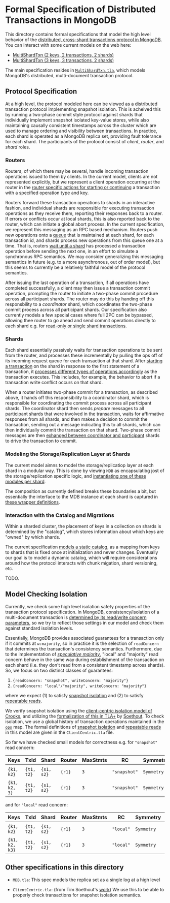 # Formal Specification of Distributed Transactions in MongoDB

This directory contains formal specifications that model the high level behavior of the [distributed, cross-shard transactions protocol in MongoDB](https://github.com/mongodb/mongo/blob/master/src/mongo/db/s/README_sessions_and_transactions.md#transactions). You can interact with some current models on the web here: 

- [MultiShardTxn (2 keys, 2 transactions, 2 shards)](https://will62794.github.io/tla-web/#!/home?specpath=https%3A%2F%2Fraw.githubusercontent.com%2Fmuratdem%2FMDBTLA%2Fmain%2FMultiShardTxn%2FMultiShardTxn.tla&constants%5BKeys%5D=%7Bk1%2Ck2%7D&constants%5BTxId%5D=%7Bt1%2Ct2%7D&constants%5BShard%5D=%7Bs1%2Cs2%7D&constants%5BNoValue%5D=%22NoVal%22&constants%5BWC%5D=%22majority%22&constants%5BRC%5D=%22snapshot%22&constants%5BMaxStmts%5D=2&constants%5BRouter%5D=%7Br1%7D&hiddenVars=epoch%2CcommitIndex%2Clsn%2Coverlap%2Caborted&explodedConstantExpr=Shard) 
- [MultiShardTxn (3 keys, 3 transactions, 2 shards)](https://will62794.github.io/tla-web/#!/home?specpath=https%3A%2F%2Fraw.githubusercontent.com%2Fmuratdem%2FMDBTLA%2Fmain%2FMultiShardTxn%2FMultiShardTxn.tla&constants%5BKeys%5D=%7Bk1%2Ck2%2Ck3%7D&constants%5BTxId%5D=%7Bt1%2Ct2%2Ct3%7D&constants%5BShard%5D=%7Bs1%2Cs2%7D&constants%5BNoValue%5D=%22NoVal%22&constants%5BWC%5D=%22majority%22&constants%5BRC%5D=%22snapshot%22&constants%5BMaxStmts%5D=2&constants%5BRouter%5D=%7Br1%7D&hiddenVars=epoch%2CcommitIndex%2Clsn%2Coverlap%2Caborted&explodedConstantExpr=Shard) 

The main specification resides in [`MultiShardTxn.tla`](MultiShardTxn.tla), which models MongoDB's distributed, multi-document transaction protocol. 

## Protocol Specification

At a high level, the protocol modeled here can be viewed as a distributed transaction protocol implementing snapshot isolation. This is acheived this by running a two-phase commit style protocol against shards that individually implement snapshot isolated key-value stores, while also maintaining causally consistent timestamps across the cluster which are used to manage ordering and visibility between transactions. In practice, each shard is operated as a MongoDB replica set, providing fault tolerance for each shard. The participants of the protocol consist of *client*, *router*, and *shard* roles.

### Routers

Routers, of which there may be several, handle incoming transaction operations issued to them by clients. In the current model, clients are not represented explicitly, but we represent a client operation occurring at the router in the [router specific actions for starting or continuing](https://github.com/muratdem/MDBTLA/blob/a973471f74ebaf8b20150bbf97583a51bc82162d/MultiShardTxn/MultiShardTxn.tla#L575-L576) a transaction with a specified operation type and key.

 Routers forward these transaction operations to shards in an interactive fashion, and individual shards are responsible for executing transaction operations as they receive them, reporting their responses back to a router. If errors or conflicts occur at local shards, this is also reported back to the router, which can initiate a global abort process. In the current specification, we represent this messaging as an RPC based mechanism. Routers push new operations onto a [queue](https://github.com/muratdem/MDBTLA/blob/a973471f74ebaf8b20150bbf97583a51bc82162d/MultiShardTxn/MultiShardTxn.tla#L43-L45) that is maintained at each shard, for each transaction id, and shards process new operations from this queue one at a time. That is, routers [wait until a shard](https://github.com/muratdem/MDBTLA/blob/a973471f74ebaf8b20150bbf97583a51bc82162d/MultiShardTxn/MultiShardTxn.tla#L296-L298) has processed a transaction operation before sending the next one, in an effort to simulate a synchronous RPC semantics. We may consider generalizing this messaging semantics in future (e.g. to a more asynchronous, out of order model), but this seems to currently be a relatively faithful model of the protocol semantics.   

After issuing the last operation of a transaction, if all operations have completed successfully, a client may then issue a transaction commit operation, prompting the router to initiate a two-phase commit procedure across all participant shards. The router may do this by handing off this responsbility to a *coordinator* shard, which coordinates the two-phase commit process across all participant shards. Our specification also currently models a few special cases where full 2PC can be bypassed, allowing thee router to go ahead and send commit operations directly to each shard e.g. for [read-only or single shard transactions](https://github.com/muratdem/MDBTLA/blob/a973471f74ebaf8b20150bbf97583a51bc82162d/MultiShardTxn/MultiShardTxn.tla#L578-L579).


### Shards

Each shard essentially passively waits for transaction operations to be sent from the router, and processes these incrementally by pulling the ops off of its incoming request queue for each transaction at that shard. After [starting a transaction](https://github.com/muratdem/MDBTLA/blob/a973471f74ebaf8b20150bbf97583a51bc82162d/MultiShardTxn/MultiShardTxn.tla#L584) on the shard in response to the first statement of a transaction, it [processes different types of operations accordingly](https://github.com/muratdem/MDBTLA/blob/a973471f74ebaf8b20150bbf97583a51bc82162d/MultiShardTxn/MultiShardTxn.tla#L585-L587) as the transaction executes. This includes, for example, the behavior to abort if a transaction write conflict occurs on that shard.


When a router initiates two-phase commit for a transaction, as described above, it hands off this responsibility to a coordinator shard, which is responsible for coordinating the commit process across all participant shards. The coordinator shard then sends *prepare* messages to all participant shards that were involved in the transaction, waits for affirmative responses from all shards, and then makes a decision to commit the transaction, sending out a message indicating this to all shards, which can then individually commit the transaction on that shard. Two-phase commit messages are then [exhanged between coordinator and participant](https://github.com/muratdem/MDBTLA/blob/a973471f74ebaf8b20150bbf97583a51bc82162d/MultiShardTxn/MultiShardTxn.tla#L588-L594) shards to drive the transaction to commit.

### Modeling the Storage/Replication Layer at Shards

The current model aimns to model the storage/replicatiop layer at each shard in a modular way. This is done by viewing `MDB` as encapsulatibg jost of the storage/replication specific logic, and [instantiating one of these modules per shard](https://github.com/muratdem/MDBTLA/blob/2fd5ddc7f4767aace7cfc4bd7ff19b44027de530/MultiShardTxn/MultiShardTxn.tla#L99-L109).

The composition as currently defined breaks these boundaries a bit, but essentially the interface to the MDB instance at each shard is captured in [these wrapper definitions](https://github.com/muratdem/MDBTLA/blob/2fd5ddc7f4767aace7cfc4bd7ff19b44027de530/MultiShardTxn/MultiShardTxn.tla#L178-L238).

### Interaction with the Catalog and Migrations

<!-- based on routing logic determined by the "catalog". Essentially, the catalog is a mapping from keys to shards i.e., it determines the placement of keys in a collection across a sharded cluster.  -->

Within a sharded cluster, the placement of keys in a collection on shards is determined by the "catalog", which stores information about which keys are "owned" by which shards. 

The current specification [models a static catalog](https://github.com/muratdem/MDBTLA/blob/dc5fc9acdfc2f143c183b52558e4646402e0d80c/MultiShardTxn/MultiShardTxn.tla#L121), as a mapping from keys to shards that is fixed once at initialization and never changes. Eventually our goal is to model a dynamic catalog, which will require considerations around how the protocol interacts with chunk migation, shard versioning, etc.

TODO.

## Model Checking Isolation

Currently, we check some high level isolation safety properties of the transaction protocol specification. In MongoDB, consistency/isolation of a multi-document transaction is [determined by its read/write concern parameters](https://www.mongodb.com/docs/manual/core/transactions/), so we try to reflect those settings in our model and check them against standard isolation levels. 

Essentially, MongoDB provides associated guarantees for a transaction only if it commits at `w:majority`, so in practice it is the selection of `readConcern` that determines the transaction's consistency semantics. Furthermore, due to the implementation of [*speculative majority*](https://github.com/mongodb/mongo/blob/2aaaa4c0ca6281088d766def53e86b01c99a8dba/src/mongo/db/repl/README.md#read-concern-behavior-within-transactions), "local" and "majority" read concern behave in the same way during establishment of the transaction on each shard (i.e. they don't read from a consistent timestamp across shards). So, we focus on two distinct classes of guarantees:


1. `{readConcern: "snapshot", writeConcern: "majority"}`
2. `{readConcern: "local"/"majority", writeConcern: "majority"}`

where we expect (1) to satisfy [snapshot isolation](https://jepsen.io/consistency/models/snapshot-isolation) and (2) to satisfy [repeatable reads](https://jepsen.io/consistency/models/repeatable-read).

We verify snapshot isolation using the [client-centric isolation model of Crooks](https://www.cs.cornell.edu/lorenzo/papers/Crooks17Seeing.pdf), and utilizing the [formalization of this in TLA+](https://github.com/muratdem/MDBTLA/blob/3989af405310e74dee45a702be9831e0c6dad7ab/MultiShardTxn/ClientCentric.tla) by [Soethout](https://link.springer.com/chapter/10.1007/978-3-030-67220-1_4). To check isolation, we use a global history of transaction operations maintained in the [`ops`](https://github.com/muratdem/MDBTLA/blob/21d23fc50d391629e0a4d7a31c2cfc851c024a62/MultiShardTxn/MultiShardTxn.tla#L85-L86) map. The formal definitions of [snapshot isolation](https://github.com/muratdem/MDBTLA/blob/736182575d96acdf9961504b5daf28900671def6/MultiShardTxn/ClientCentric.tla#L177-L178) and [repeatable reads](https://github.com/muratdem/MDBTLA/blob/736182575d96acdf9961504b5daf28900671def6/MultiShardTxn/ClientCentric.tla#L208) in this model are given in the `ClientCentric.tla` file.

So far we have checked small models for correctness e.g. for `"snapshot"` read concern:

<!-- markdown table with 3 columns and 2 rows -->

| Keys | TxId | Shard | Router | MaxStmts  | RC | Symmetry | Invariant | Time | States | Depth | Error |
|------|------|-------|--------|----------| -----------| ------|------|------|------|------|------|
| `{k1, k2}` | `{t1, t2}` | `{s1, s2}` | `{r1}` | `3` | `"snapshot"` | `Symmetry` | `SnapshotIsolation` | ~10 min | 35,002,143 | 37 |  None |
| `{k1, k2, 3}` | `{t1, t2}` | `{s1, s2}` | `{r1}` | `3` | `"snapshot"` | `Symmetry` | `SnapshotIsolation` | ~1h | 139,659,282 | 37 | None |

 and for `"local"` read concern:


| Keys | TxId | Shard | Router | MaxStmts  | RC | Symmetry | Invariant | Time | States | Depth | Error |
|------|------|-------|--------|----------| -----------| ------|------|------|------|------|------|
| `{k1, k2}` | `{t1, t2}` | `{s1, s2}` | `{r1}` | `3` | `"local"` | `Symmetry` | `RepeatableReadIsolation` | ~2 min | 4,264,040 | 37 | None |
| `{k1, k2, k3}` | `{t1, t2}` | `{s1, s2}` | `{r1}` | `3` | `"local"` | `Symmetry` | `RepeatableReadIsolation` | ~16 mins | 18,114,908 | 37 | None |


## Other specifications in this directory

- `MDB.tla`: This spec models the replica set as a single log at a high level

- `ClientCentric.tla`: (from Tim Soethout's [work](https://github.com/cwi-swat/tla-ci)) We use this to be able to properly check transactions for snapshot isolation semantics.


